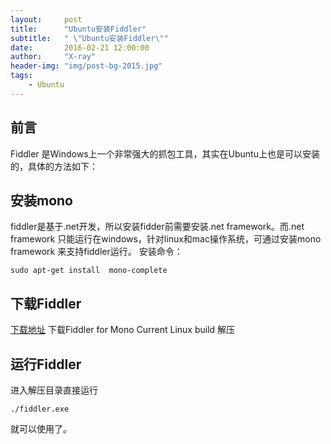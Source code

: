 ```yaml
---
layout:     post
title:      "Ubuntu安装Fiddler"
subtitle:   " \"Ubuntu安装Fiddler\""
date:       2016-02-21 12:00:00
author:     "X-ray"
header-img: "img/post-bg-2015.jpg"
tags:
    - Ubuntu
---
```



前言
--

Fiddler 是Windows上一个非常强大的抓包工具，其实在Ubuntu上也是可以安装的，具体的方法如下：

安装mono
------
fiddler是基于.net开发，所以安装fidder前需要安装.net framework。而.net framework 只能运行在windows，针对linux和mac操作系统，可通过安装mono framework 来支持fiddler运行。
安装命令：

```
sudo apt-get install  mono-complete
```

下载Fiddler
---------
[下载地址](http://fiddler.wikidot.com/mono)
下载Fiddler for Mono Current Linux build
解压

运行Fiddler
---------
进入解压目录直接运行

```
./fiddler.exe
```
就可以使用了。